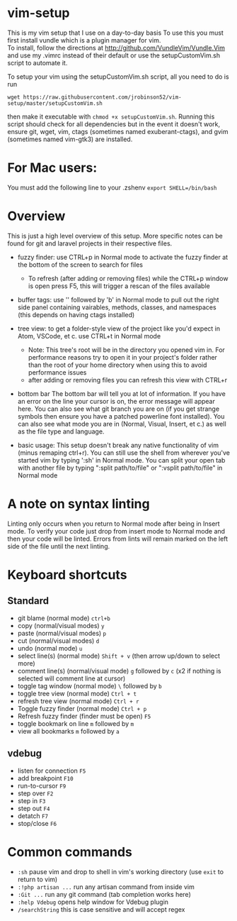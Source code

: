 # vim-setup

This is my vim setup that I use on a day-to-day basis
To use this you must first install vundle which is a plugin manager for vim.<br>
To install, follow the directions at  http://github.com/VundleVim/Vundle.Vim and use my .vimrc instead of their
default or use the setupCustomVim.sh script to automate it.

To setup your vim using the setupCustomVim.sh script, all you need to do is run 
```
wget https://raw.githubusercontent.com/jrobinson52/vim-setup/master/setupCustomVim.sh
```
then make it executable with `chmod +x setupCustomVim.sh`. Running this script should check for all dependencies but in the event it doesn't work, ensure git, wget, vim, ctags (sometimes named exuberant-ctags), and gvim (sometimes named vim-gtk3) are installed.

# For Mac users:

You must add the following line to your .zshenv
`export SHELL=/bin/bash`

# Overview

This is just a high level overview of this setup. More specific notes can be found for git and laravel projects
in their respective files.

- fuzzy finder:
  use CTRL+p in Normal mode to activate the fuzzy finder at the bottom of the screen to search for files
  - To refresh (after adding or removing files) while the CTRL+p window is open press F5, this will trigger a
    rescan of the files available

- buffer tags:
  use '\' followed by 'b' in Normal mode to pull out the right side panel containing vairables, methods, 
  classes, and  namespaces (this depends on having ctags installed)

- tree view:
  to get a folder-style view of the project like you'd expect in Atom, VSCode, et c. use CTRL+t in Normal mode
  - Note: This tree's root will be in the directory you opened vim in. For performance reasons try to open it
    in your project's folder rather than the root of your home directory when using this to avoid performance
    issues
  - after adding or removing files you can refresh this view with CTRL+r

- bottom bar
  The bottom bar will tell you at lot of information. If you have an error on the line your cursor is on,
  the error message will appear here. You can also see what git branch you are on (if you get strange
  symbols then ensure you have a patched powerline font installed). You can also see what mode you are in
  (Normal, Visual, Insert, et c.) as well as the file type and language.

- basic usage:
  This setup doesn't break any native functionality of vim (minus remaping ctrl+r). You can still use the
  shell from wherever you've started vim by typing ':sh' in Normal mode. You can split your open tab with
  another file by typing ":split path/to/file" or ":vsplit path/to/file" in Normal mode

# A note on syntax linting
Linting only occurs when you return to Normal mode after being in Insert mode. To verify your code just
drop from insert mode to Normal mode and then your code will be linted. Errors from lints will remain marked on the left side of the file until the next linting.

# Keyboard shortcuts
## Standard
- git blame (normal mode)
  `ctrl+b`
- copy (normal/visual modes)
  `y`
- paste (normal/visual modes)
  `p`
- cut (normal/visual modes)
  `d`
- undo (normal mode)
  `u`
- select line(s) (normal mode)
  `Shift + v` (then arrow up/down to select more)
- comment line(s) (normal/visual mode)
  `g` followed by `c` (x2 if nothing is selected will comment line at cursor)
- toggle tag window (normal mode)
  `\` followed by `b`
- toggle tree view (normal mode)
  `Ctrl + t`
- refresh tree view (normal mode)
  `Ctrl + r`
- Toggle fuzzy finder (normal mode)
  `Ctrl + p`
- Refresh fuzzy finder (finder must be open)
  `F5`
- toggle bookmark on line
  `m` followed by `m`
- view all bookmarks
  `m` followed by `a`
## vdebug
- listen for connection
  `F5`
- add breakpoint
  `F10`
- run-to-cursor
  `F9`
- step over
  `F2`
- step in
  `F3`
- step out
  `F4`
- detatch
  `F7`
- stop/close
  `F6`
  
# Common commands
- `:sh` pause vim and drop to shell in vim's working directory (use `exit` to return to vim)
- `:!php artisan ...` run any artisan command from inside vim
- `:Git ...` run any git command (tab completion works here)
- `:help Vdebug` opens help window for Vdebug plugin
- `/searchString` this is case sensitive and will accept regex
